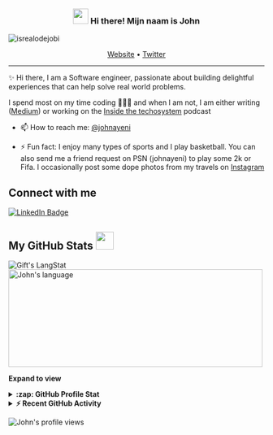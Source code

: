 <!-- Heading -->
<h3 align="center"><img src = "https://raw.githubusercontent.com/MartinHeinz/MartinHeinz/master/wave.gif" width = 30px> Hi there! Mijn naam is John</h3>

<!-- Profile Views -->

<p align="left"> <img src="https://komarev.com/ghpvc/?username=johnayeni&label=Profile%20views&color=0e75b6&style=flat" alt="isrealodejobi" />
</p>

<p align="center">
  <a href="https://www.johnayeni.com">Website</a> •
  <a href="https://twitter.com/johnayeni_">Twitter</a>
</p>

 <!-- About section -->

---
✨ Hi there, I am a Software engineer, passionate about building delightful experiences that can help solve real world problems. 

I spend most on my time coding 👨🏽‍💻 and when I am not, I am either writing ([Medium](https://medium.com/@johnayeni)) or working on the [Inside the techosystem](https://insidethetechosystem.com/) podcast


- 📫 How to reach me: [@johnayeni](https://twitter.com/johnayeni_)

- ⚡ Fun fact: I enjoy many types of sports and I play basketball. You can also send me a friend request on PSN (johnayeni) to play some 2k or Fifa. I occasionally post some dope photos from my travels on [Instagram](https://www.instagram.com/johnayeni_/) 

<!-- About section: END -->


<!-- Conecct section -->

<h2>Connect with me </h3>
    <p>
        <a href="https://www.linkedin.com/in/john-ayeni-ifeoluwapo/"><img src="https://img.shields.io/badge/-Gift%20Egwuenu%20-blue?style=plastic&amp;labelColor=blue&amp;logo=LinkedIn&amp;link=https://www.linkedin.com/in/john-ayeni-ifeoluwapo/" alt="LinkedIn Badge"></a> 
   </p>

 <!-- Connect section: END -->
 
  <!-- GitHub section -->

 ##  My GitHub Stats <img src = "https://i.pinimg.com/originals/65/c4/f4/65c4f452571be1261e9c623f7da488ac.gif" width = 35px> 
 
 <div>
   <img align="center" src="https://github-readme-streak-stats.herokuapp.com/?user=johnayeni" alt="Gift's LangStat" />
  <img align="center" src="https://github-readme-stats.vercel.app/api/top-langs?username=johnayeni&langs_count=10&show_icons=true&locale=en&layout=compact&theme=light" alt="John's language" height="192px"  width="500px"/>
</div>

**Expand to view**
<details>
  <summary><b>:zap: GitHub Profile Stat</b></summary>
  <img src="https://github-readme-stats.anuraghazra1.vercel.app/api?username=johnayeni&show_icons=true" />
</details>
<details>
  <summary><b>⚡ Recent GitHub Activity</b></summary>
  <br/>
   <a href="https://github.com/johnayeni/"><img alt="John' Activity Graph" src="https://activity-graph.herokuapp.com/graph?username=johnayeni&custom_title=Gift's%20Contribution%20Graph&theme=react-dark" /></a>
  <br/>
</details>

<!-- GitHub section: END -->

<!-- Profile Views -->

<p align="left"> <img src="https://komarev.com/ghpvc/?username=johnayeni&label=Profile%20views&color=0e75b6&style=flat" alt="John's profile views" />
</p>

<!-- THE END -->
